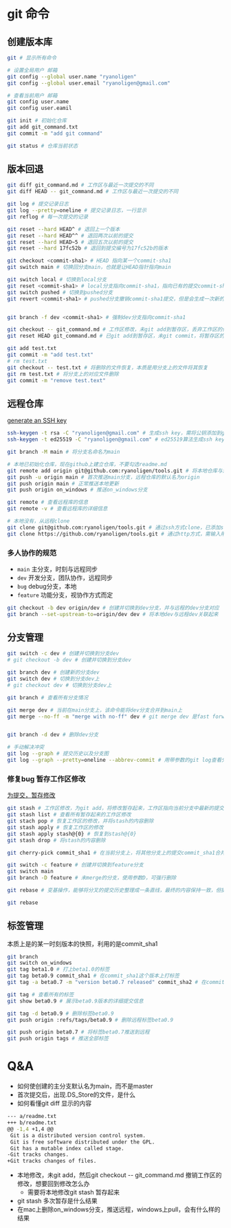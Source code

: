 # git 命令
## 创建版本库
```bash
git # 显示所有命令

# 设置全局用户 邮箱
git config --global user.name "ryanoligen"
git config --global user.email "ryanoligen@gmail.com"

# 查看当前用户 邮箱
git config user.name
git config user.eamil

git init # 初始化仓库
git add git_command.txt
git commit -m "add git command"

git status # 仓库当前状态
```
## 版本回退
```bash
git diff git_command.md # 工作区与最近一次提交的不同
git diff HEAD -- git_command.md # 工作区与最近一次提交的不同

git log # 提交记录日志
git log --pretty=oneline # 提交记录日志，一行显示
git reflog # 每一次提交的记录

git reset --hard HEAD^ # 退回上一个版本
git reset --hard HEAD^^ # 退回两次以前的提交
git reset --hard HEAD~5 # 退回五次以前的提交
git reset --hard 17fc52b # 退回到提交编号为17fc52b的版本

git checkout <commit-sha1> # HEAD 指向某一个commit-sha1
git switch main # 切换回分支main，也就是让HEAD指针指向main

git switch local # 切换到local分支
git reset <commit-sha1> # local分支指向commit-sha1，指向已有的提交commit-sha1
git switch pushed # 切换到pushed分支
git revert <commit-sha1> # pushed分支撤销commit-sha1提交，但是会生成一次新的提交，提交内容即删除commit-sha1提交的内容


git branch -f dev <commit-sha1> # 强制dev分支指向commit-sha1

git checkout -- git_command.md # 工作区修改，未git add到暂存区，丢弃工作区的修改，相当于退回到最近一次提交的版本
git reset HEAD git_command.md # 已git add到暂存区，未git commit，将暂存区的修改撤销，放回工作区，若要将工作区的修改丢弃，需用上面一条命令

git add test.txt
git commit -m "add test.txt"
# rm test.txt
git checkout -- test.txt # 将删除的文件恢复，本质是用分支上的文件将其恢复
git rm test.txt # 将分支上的对应文件删除
git commit -m "remove test.text"

```

## 远程仓库
[generate an SSH key](https://docs.github.com/en/github/authenticating-to-github/generating-a-new-ssh-key-and-adding-it-to-the-ssh-agent)
```bash
ssh-keygen -t rsa -C "ryanoligen@gmail.com" # 生成ssh key，需将公钥添加到github中
ssh-keygen -t ed25519 -C "ryanoligen@gmail.com" # ed25519算法生成ssh key

git branch -M main # 将分支名命名为main

# 本地已初始化仓库，现在github上建立仓库，不要勾选readme.md
git remote add origin git@github.com:ryanoligen/tools.git # 将本地仓库与远程做连接
git push -u origin main # 首次推送main分支，远程仓库的默认名为origin
git push origin main # 正常推送本地更新
git push origin on_windows # 推送on_windows分支

git remote # 查看远程库的信息
git remote -v # 查看远程库的详细信息

# 本地没有，从远程clone
git clone git@github.com:ryanoligen/tools.git # 通过ssh方式clone，已添加ssh key，可以放心使用
git clone https://github.com/ryanoligen/tools.git # 通过http方式，需输入用户名密码

```
### 多人协作的规范
- `main` 主分支，时刻与远程同步
- `dev` 开发分支，团队协作，远程同步
- `bug` debug分支，本地
- `feature` 功能分支，视协作方式而定
```bash
git checkout -b dev origin/dev # 创建并切换到dev分支，并与远程的dev分支对应
git branch --set-upstream-to=origin/dev dev # 将本地dev与远程dev关联起来

```

## 分支管理
```bash
git switch -c dev # 创建并切换到分支dev
# git checkout -b dev # 创建并切换到分支dev

git branch dev # 创建新的分支dev
git switch dev # 切换到分支dev上
# git checkout dev # 切换到分支dev上

git branch # 查看所有分支情况

git merge dev # 当前在main分支上，该命令能将dev分支合并到main上
git merge --no-ff -m "merge with no-ff" dev # git merge dev 是fast forward模式合并，参数no-ff，非fast forward合并，在保留dev分支上的提交的基础上会增加一次新的提交，可通过git log --graph查看ff与no-ff的区别


git branch -d dev # 删除dev分支

# 手动解决冲突
git log --graph # 提交历史以及分支图
git log --graph --pretty=oneline --abbrev-commit # 用带参数的git log查看分支合并的情况
```
### 修复bug 暂存工作区修改
[为提交，暂存修改](https://www.liaoxuefeng.com/wiki/896043488029600/900388704535136)
```bash
git stash # 工作区修改，为git add，将修改暂存起来，工作区指向当前分支中最新的提交
git stash list # 查看所有暂存起来的工作区修改
git stach pop # 恢复工作区的修改，并将stash的内容删除
git stash apply # 恢复工作区的修改
git stash apply stash@{0} # 恢复到stash@{0}
git stash drop # 将stash的内容删除

git cherry-pick commit_sha1 # 在当前分支上，将其他分支上的提交commit_sha1合并过来，会生成一个新的提交

git switch -c feature # 创建并切换到feature分支
git switch main
git branch -D feature # 未merge的分支，使用参数D，可强行删除

git rebase # 变基操作，能够将分叉的提交历史整理成一条直线，最终的内容保持一致，但提交的commit_sha1会改变

git rebase 
```
## 标签管理
本质上是的某一时刻版本的快照，利用的是commit_sha1
```bash
git branch
git switch on_windows
git tag beta1.0 # 打上beta1.0的标签
git tag beta0.9 commit_sha1 # 在commit_sha1这个版本上打标签
git tag -a beta0.7 -m "version beta0.7 released" commit_sha2 # 在commit_sha2这个版本上打标签，添加注释

git tag # 查看所有的标签
git show beta0.9 # 展示beta0.9版本的详细提交信息

git tag -d beta0.9 # 删除标签beta0.9
git push origin :refs/tags/beta0.9 # 删除远程标签beta0.9

git push origin beta0.7 # 将标签beta0.7推送到远程
git push origin tags # 推送全部标签
```

# Q&A
- 如何使创建的主分支默认名为main，而不是master
- 首次提交后，出现.DS_Store的文件，是什么
- 如何看懂git diff 显示的内容
```bash
--- a/readme.txt
+++ b/readme.txt
@@ -1,4 +1,4 @@
 Git is a distributed version control system.
 Git is free software distributed under the GPL.
 Git has a mutable index called stage.
-Git tracks changes.
+Git tracks changes of files.
```
- 本地修改，未git add，然后git checkout -- git_command.md 撤销工作区的修改，想要回到修改怎么办
	- 需要将本地修改git stash 暂存起来
- git stash 多次暂存是什么结果
- 在mac上删除on_windows分支，推送远程，windows上pull，会有什么样的结果